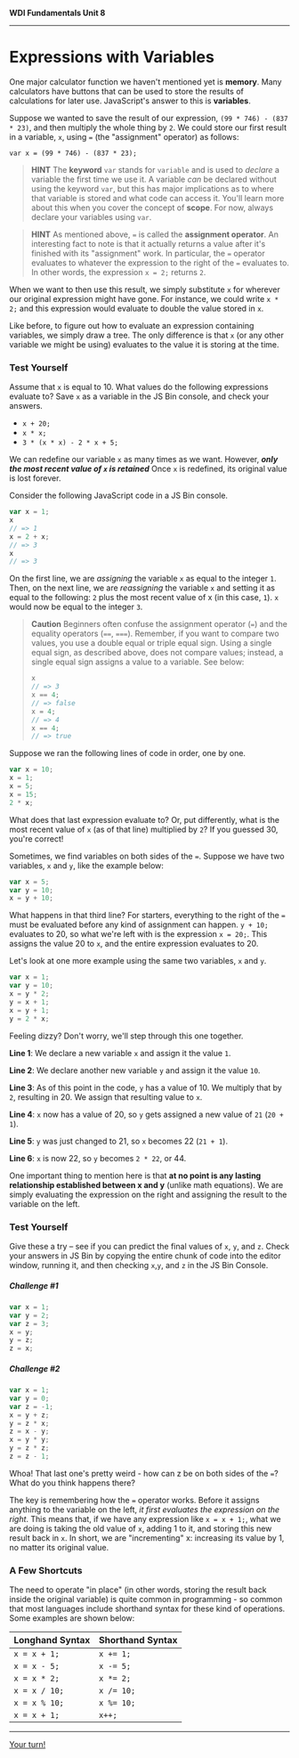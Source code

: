 **WDI Fundamentals Unit 8**

---

# Expressions with Variables

One major calculator function we haven't mentioned yet is **memory**. Many calculators have buttons that can be used to store the results of calculations for later use. JavaScript's answer to this is **variables**.

Suppose we wanted to save the result of our expression, `(99 * 746) - (837 * 23)`, and then multiply the whole thing by `2`. We could store our first result in a variable, `x`, using `=` (the "assignment" operator) as follows:

`var x = (99 * 746) - (837 * 23);`

> **HINT**  The <b>keyword</b> `var` stands for `variable` and is used to *declare* a variable the first time we use it. A variable *can* be declared without using the keyword `var`, but this has major implications as to where that variable is stored and what code can access it. You'll learn more about this when you cover the concept of <b>scope</b>. For now, always declare your variables using `var`.

> **HINT** As mentioned above, `=` is called the <b>assignment operator</b>. An interesting fact to note is that it actually returns a value after it's finished with its "assignment" work. In particular, the `=` operator evaluates to whatever the expression to the right of the `=` evaluates to. In other words, the expression `x = 2;` returns `2`.

When we want to then use this result, we simply substitute `x` for wherever our original expression might have gone. For instance, we could write `x * 2;` and this expression would evaluate to double the value stored in `x`.

Like before, to figure out how to evaluate an expression containing variables, we simply draw a tree. The only difference is that `x` (or any other variable we might be using) evaluates to the value it is storing at the time.

### Test Yourself
Assume that `x` is equal to 10. What values do the following expressions evaluate to? Save `x` as a variable in the JS Bin console, and check your answers.

* `x + 20;`
* `x * x;`
* `3 * (x * x) - 2 * x + 5;`

We can redefine our variable `x` as many times as we want. However, ***only the most recent value of `x` is retained*** Once `x` is redefined, its original value is lost forever.

Consider the following JavaScript code in a JS Bin console.

```javascript
var x = 1;
x
// => 1
x = 2 + x;
// => 3
x
// => 3
```

On the first line, we are _assigning_ the variable `x` as equal to the integer `1`. Then, on the next line, we are _reassigning_ the variable `x` and setting it as equal to the following: `2` plus the most recent value of x (in this case, `1`). `x` would now be equal to the integer `3`.  

>**Caution**  Beginners often confuse the assignment operator (`=`) and the equality operators (`==`, `===`). Remember, if you want to compare two values, you use a double equal or triple equal sign. Using a single equal sign, as described above, does not compare values; instead, a single equal sign assigns a value to a variable. See below:
>```javascript
> x
> // => 3
> x == 4;
> // => false
> x = 4;
> // => 4
> x == 4;
> // => true
> ```


Suppose we ran the following lines of code in order, one by one.

```javascript
var x = 10;
x = 1;
x = 5;
x = 15;
2 * x;
```
What does that last expression evaluate to? Or, put differently, what is the most recent value of `x` (as of that line) multiplied by `2`? If you guessed 30, you're correct!



Sometimes, we find variables on both sides of the `=`. Suppose we have two variables, `x` and `y`, like the example below:

```javascript
var x = 5;
var y = 10;
x = y + 10;
```

What happens in that third line? For starters, everything to the right of the `=` must be evaluated before any kind of assignment can happen. `y + 10;` evaluates to 20, so what we're left with is the expression `x = 20;`. This assigns the value 20 to `x`, and the entire expression evaluates to 20.

Let's look at one more example using the same two variables, `x` and `y`.

```javascript
var x = 1;
var y = 10;
x = y * 2;
y = x + 1;
x = y + 1;
y = 2 * x;
```

Feeling dizzy? Don't worry, we'll step through this one together.

  __Line 1__: We declare a new variable `x` and assign it the value `1`.

  __Line 2__: We declare another new variable `y` and assign it the value `10`.

  __Line 3__: As of this point in the code, `y` has a value of 10. We multiply that by `2`, resulting in 20. We assign that resulting value to `x`.

  __Line 4__: `x` now has a value of 20, so `y` gets assigned a new value of `21` (`20 + 1`).

  __Line 5__: `y` was just changed to 21, so `x` becomes 22 (`21 + 1`).

  __Line 6__: `x` is now 22, so `y` becomes `2 * 22`, or 44.

One important thing to mention here is that **at no point is any lasting relationship established between x and y** (unlike math equations). We are simply evaluating the expression on the right and assigning the result to the variable on the left.

### Test Yourself
Give these a try – see if you can predict the final values of `x`, `y`, and `z`. Check your answers in JS Bin by copying the entire chunk of code into the editor window, running it, and then checking `x`,`y`, and `z` in the JS Bin Console.

##### Challenge \#1

```javascript
var x = 1;
var y = 2;
var z = 3;
x = y;
y = z;
z = x;
```

##### Challenge \#2

```javascript
var x = 1;
var y = 0;
var z = -1;
x = y + z;
y = z * x;
z = x - y;
x = y * y;
y = z * z;
z = z - 1;
```

Whoa! That last one's pretty weird - how can z be on both sides of the `=`? What do you think happens there?

The key is remembering how the `=` operator works. Before it assigns anything to the variable on the left, *it first evaluates the expression on the right*. This means that, if we have any expression like `x = x + 1;`, what we are doing is taking the old value of `x`, adding 1 to it, and storing this new result back in `x`. In short, we are "incrementing" x: increasing its value by 1, no matter its original value.

### A Few Shortcuts

The need to operate "in place" (in other words, storing the result back inside the original variable) is quite common in programming - so common that most languages include shorthand syntax for these kind of operations. Some examples are shown below:

| Longhand Syntax | Shorthand Syntax |
|------------------|-------------------|
| `x = x + 1;`      | `x += 1;` |
| `x = x - 5;`      | `x -= 5;` |
| `x = x * 2;`      | `x *= 2;` |
| `x = x / 10;`     | `x /= 10;` |
| `x = x % 10;`     | `x %= 10;` |
| `x = x + 1;`      | `x++;` |

---



[Your turn!](07_exercise.md)
